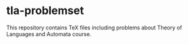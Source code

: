# tla-problemset
This repository contains TeX files including problems about Theory of Languages and Automata course.
